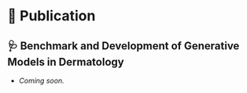 
# 📝 Publication
## 🩺 Benchmark and Development of Generative Models in Dermatology
- _Coming soon._
